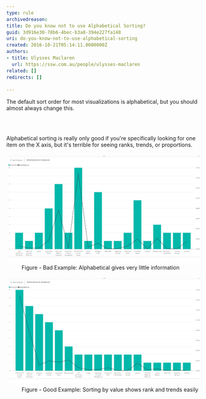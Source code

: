 ```yaml
---
type: rule
archivedreason: 
title: Do you know not to use Alphabetical Sorting?
guid: 3d916e30-78b6-4bec-b3a8-394e227fa148
uri: do-you-know-not-to-use-alphabetical-sorting
created: 2016-10-21T05:14:11.0000000Z
authors:
- title: Ulysses Maclaren
  url: https://ssw.com.au/people/ulysses-maclaren
related: []
redirects: []

---
```



<p>The default sort order for most visualizations​ is alphabetical, but you should almost always change this.​<br></p>
<br><excerpt class='endintro'></excerpt><br>
<p>​​Alphabetical sorting is really only good if you're specifically looking for one item on the X axis, but it's terrible for seeing ranks, trends, or proportions.<span style="background-color:initial;">​​</span></p><dl class="ssw15-rteElement-ImageArea"><img src="PowerBI-alphabetical.png" alt="PowerBI-alphabetical.png" style="margin:5px;width:808px;" /><dd class="ssw15-rteElement-FigureBad">​​Figure - Bad Example: Alphabetical gives very little information<br></dd><dl><dl><dl class="ssw15-rteElement-ImageArea"><img src="PowerBI-non-aphabetical.png" alt="PowerBI-non-aphabetical.png" style="margin:5px;width:808px;" /><dd class="ssw15-rteElement-FigureGood">​​Figure - Good Example: Sorting by value shows rank and trends easily<br></dd></dl></dl></dl></dl>


